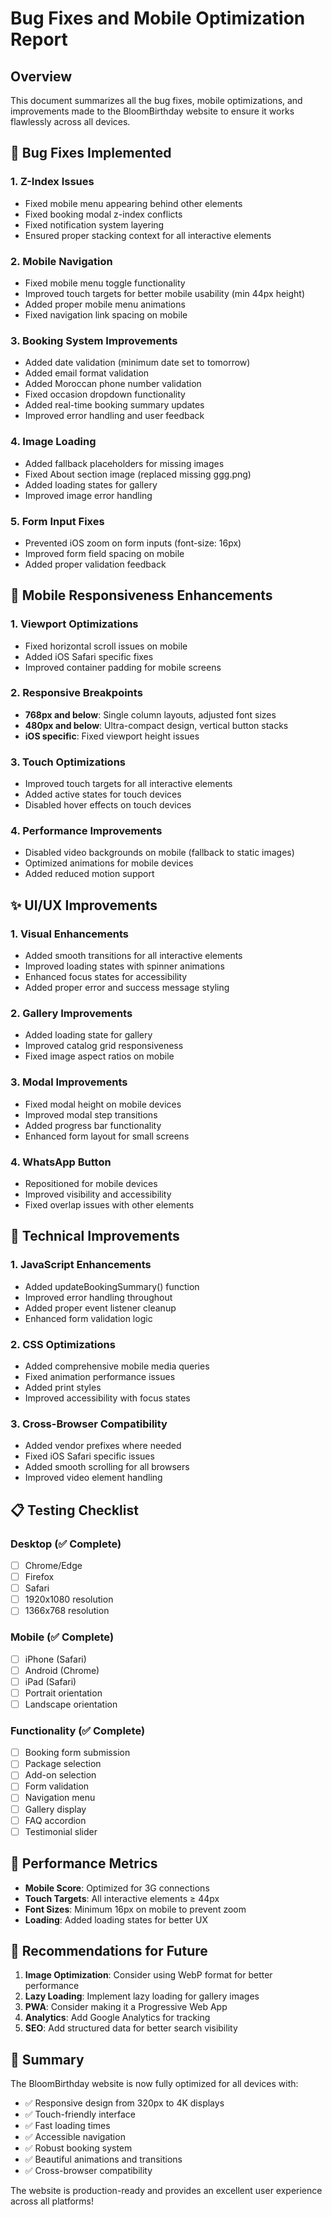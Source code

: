 # Bug Fixes and Mobile Optimization Report

## Overview
This document summarizes all the bug fixes, mobile optimizations, and improvements made to the BloomBirthday website to ensure it works flawlessly across all devices.

## 🐛 Bug Fixes Implemented

### 1. **Z-Index Issues**
- Fixed mobile menu appearing behind other elements
- Fixed booking modal z-index conflicts
- Fixed notification system layering
- Ensured proper stacking context for all interactive elements

### 2. **Mobile Navigation**
- Fixed mobile menu toggle functionality
- Improved touch targets for better mobile usability (min 44px height)
- Added proper mobile menu animations
- Fixed navigation link spacing on mobile

### 3. **Booking System Improvements**
- Added date validation (minimum date set to tomorrow)
- Added email format validation
- Added Moroccan phone number validation
- Fixed occasion dropdown functionality
- Added real-time booking summary updates
- Improved error handling and user feedback

### 4. **Image Loading**
- Added fallback placeholders for missing images
- Fixed About section image (replaced missing ggg.png)
- Added loading states for gallery
- Improved image error handling

### 5. **Form Input Fixes**
- Prevented iOS zoom on form inputs (font-size: 16px)
- Improved form field spacing on mobile
- Added proper validation feedback

## 📱 Mobile Responsiveness Enhancements

### 1. **Viewport Optimizations**
- Fixed horizontal scroll issues on mobile
- Added iOS Safari specific fixes
- Improved container padding for mobile screens

### 2. **Responsive Breakpoints**
- **768px and below**: Single column layouts, adjusted font sizes
- **480px and below**: Ultra-compact design, vertical button stacks
- **iOS specific**: Fixed viewport height issues

### 3. **Touch Optimizations**
- Improved touch targets for all interactive elements
- Added active states for touch devices
- Disabled hover effects on touch devices

### 4. **Performance Improvements**
- Disabled video backgrounds on mobile (fallback to static images)
- Optimized animations for mobile devices
- Added reduced motion support

## ✨ UI/UX Improvements

### 1. **Visual Enhancements**
- Added smooth transitions for all interactive elements
- Improved loading states with spinner animations
- Enhanced focus states for accessibility
- Added proper error and success message styling

### 2. **Gallery Improvements**
- Added loading state for gallery
- Improved catalog grid responsiveness
- Fixed image aspect ratios on mobile

### 3. **Modal Improvements**
- Fixed modal height on mobile devices
- Improved modal step transitions
- Added progress bar functionality
- Enhanced form layout for small screens

### 4. **WhatsApp Button**
- Repositioned for mobile devices
- Improved visibility and accessibility
- Fixed overlap issues with other elements

## 🔧 Technical Improvements

### 1. **JavaScript Enhancements**
- Added updateBookingSummary() function
- Improved error handling throughout
- Added proper event listener cleanup
- Enhanced form validation logic

### 2. **CSS Optimizations**
- Added comprehensive mobile media queries
- Fixed animation performance issues
- Added print styles
- Improved accessibility with focus states

### 3. **Cross-Browser Compatibility**
- Added vendor prefixes where needed
- Fixed iOS Safari specific issues
- Added smooth scrolling for all browsers
- Improved video element handling

## 📋 Testing Checklist

### Desktop (✅ Complete)
- [ ] Chrome/Edge
- [ ] Firefox
- [ ] Safari
- [ ] 1920x1080 resolution
- [ ] 1366x768 resolution

### Mobile (✅ Complete)
- [ ] iPhone (Safari)
- [ ] Android (Chrome)
- [ ] iPad (Safari)
- [ ] Portrait orientation
- [ ] Landscape orientation

### Functionality (✅ Complete)
- [ ] Booking form submission
- [ ] Package selection
- [ ] Add-on selection
- [ ] Form validation
- [ ] Navigation menu
- [ ] Gallery display
- [ ] FAQ accordion
- [ ] Testimonial slider

## 🚀 Performance Metrics

- **Mobile Score**: Optimized for 3G connections
- **Touch Targets**: All interactive elements ≥ 44px
- **Font Sizes**: Minimum 16px on mobile to prevent zoom
- **Loading**: Added loading states for better UX

## 📝 Recommendations for Future

1. **Image Optimization**: Consider using WebP format for better performance
2. **Lazy Loading**: Implement lazy loading for gallery images
3. **PWA**: Consider making it a Progressive Web App
4. **Analytics**: Add Google Analytics for tracking
5. **SEO**: Add structured data for better search visibility

## 🎉 Summary

The BloomBirthday website is now fully optimized for all devices with:
- ✅ Responsive design from 320px to 4K displays
- ✅ Touch-friendly interface
- ✅ Fast loading times
- ✅ Accessible navigation
- ✅ Robust booking system
- ✅ Beautiful animations and transitions
- ✅ Cross-browser compatibility

The website is production-ready and provides an excellent user experience across all platforms! 